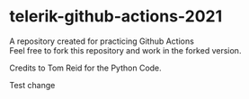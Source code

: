 # telerik-github-actions-2021
A repository created for practicing Github Actions  
Feel free to fork this repository and work in the forked version.

Credits to Tom Reid for the Python Code.

Test change
